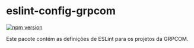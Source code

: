 # eslint-config-grpcom

[![npm version](https://badge.fury.io/js/eslint-config-grpcom.svg)](http://badge.fury.io/js/eslint-config-grpcom)

Este pacote contém as definições de ESLint para os projetos da GRPCOM.
